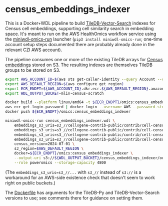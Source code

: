 # census_embeddings_indexer

This is a Docker+WDL pipeline to build [TileDB-Vector-Search](https://github.com/TileDB-Inc/TileDB-Vector-Search) indexes for Census cell embeddings, supporting cell similarity search in embedding space. It's meant to run on the AWS HealthOmics workflow service using the [miniwdl-omics-run](https://github.com/miniwdl-ext/miniwdl-omics-run) launcher (`pip3 install miniwdl-omics-run`; one-time account setup steps documented there are probably already done in the relevant CZI AWS account).

The pipeline consumes one or more of the existing TileDB arrays for [Census embeddings](https://cellxgene.cziscience.com/census-models) stored on S3. The resulting indexes are themselves TileDB groups to be stored on S3.

```bash
export AWS_ACCOUNT_ID=$(aws sts get-caller-identity --query Account --output text)
export AWS_DEFAULT_REGION=$(aws configure get region)
export ECR_ENDPT=${AWS_ACCOUNT_ID}.dkr.ecr.${AWS_DEFAULT_REGION}.amazonaws.com
export WDL_OUTPUT_BUCKET=mlin-census-scratch

docker build --platform linux/amd64 -t ${ECR_ENDPT}/omics:census_embeddings_indexer .
aws ecr get-login-password | docker login --username AWS --password-stdin "$ECR_ENDPT"
docker push ${ECR_ENDPT}/omics:census_embeddings_indexer

miniwdl-omics-run census_embeddings_indexer.wdl \
    embeddings_s3_uris=s3_//cellxgene-contrib-public/contrib/cell-census/soma/2024-07-01/CxG-czi-6 \
    embeddings_s3_uris=s3_//cellxgene-contrib-public/contrib/cell-census/soma/2024-07-01/CxG-czi-7 \
    embeddings_s3_uris=s3_//cellxgene-contrib-public/contrib/cell-census/soma/2024-07-01/CxG-czi-8 \
    embeddings_s3_uris=s3_//cellxgene-contrib-public/contrib/cell-census/soma/2024-07-01/CxG-contrib-7 \
    census_version=2024-07-01 \
    s3_region=$AWS_DEFAULT_REGION \
    docker=${ECR_ENDPT}/omics:census_embeddings_indexer \
    --output-uri s3://${WDL_OUTPUT_BUCKET}/census_embeddings_indexer/out/ \
    --role poweromics --storage-capacity 4800
```

(The `embeddings_s3_uris=s3_//...` with `s3_//` instead of `s3://` is a workaround for an AWS-side existence check that doesn't seem to work right on public buckets.)

The [Dockerfile](Dockerfile) has arguments for the TileDB-Py and TileDB-Vector-Search versions to use; see comments there for guidance on setting them.
